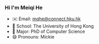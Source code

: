 ### Hi I'm Meiqi He

- ✉️ Email: mqhe@connect.hku.hk
- 🏫 School: The University of Hong Kong
- 🌱 Major: PhD of Computer Science
- 😄 Pronouns: Mickie
